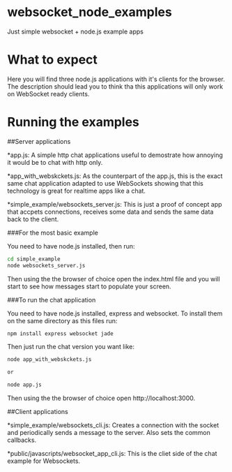 websocket_node_examples
=======================

Just simple websocket + node.js example apps


What to expect
==============

Here you will find three node.js applications with it's clients for the browser. The description should lead you to think
tha this applications will only work on WebSocket ready clients.

Running the examples
====================

##Server applications

*app.js: A simple http chat applications useful to demostrate how annoying it would be to chat with http only.

*app_with_webskckets.js: As the counterpart of the app.js, this is the exact same chat application adapted to use WebSockets showing
that this technology is great for realtime apps like a chat.

*simple_example/websockets_server.js: This is just a proof of concept app that accpets connections, receives some data and sends
the same data back to the client.

###For the most basic example

You need to have node.js installed, then run:

```bash
cd simple_example
node websockets_server.js
```

Then using the the browser of choice open the index.html file and you will start to see how messages start to populate your screen.

###To run the chat application

You need to have node.js installed, express and websocket. To install them on the same directory as this files run:

```bash
npm install express websocket jade
```

Then just run the chat version you want like:

```bash
node app_with_webskckets.js

or

node app.js
```

Then using the the browser of choice open http://localhost:3000.


##Client applications

*simple_example/websockets_cli.js: Creates a connection with the socket and periodically sends a message to the server. Also sets
the common callbacks.

*public/javascripts/websocket_app_cli.js: This is the cliet side of the chat example for Websockets.

